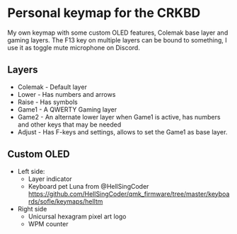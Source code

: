 # Personal keymap for the CRKBD
My own keymap with some custom OLED features, Colemak base layer and gaming layers. The F13 key on multiple layers can be bound to something, I use it as toggle mute microphone on Discord.
## Layers
- Colemak - Default layer
- Lower - Has numbers and arrows
- Raise - Has symbols
- Game1 - A QWERTY Gaming layer
- Game2 - An alternate lower layer when Game1 is active, has numbers and other keys that may be needed 
- Adjust - Has F-keys and settings, allows to set the Game1 as base layer.
## Custom OLED
- Left side:
    - Layer indicator
    - Keyboard pet Luna from @HellSingCoder <https://github.com/HellSingCoder/qmk_firmware/tree/master/keyboards/sofle/keymaps/helltm>
- Right side
    - Unicursal hexagram pixel art logo
    - WPM counter

